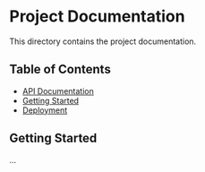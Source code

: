 # Project Documentation

This directory contains the project documentation.

## Table of Contents
- [API Documentation](API.md)
- [Getting Started](#getting-started)
- [Deployment](#deployment)

## Getting Started

...
